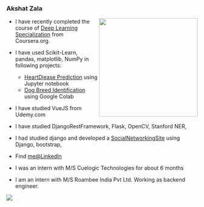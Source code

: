 ### Akshat Zala
<img align="right" style="height:auto;" alt="" width="260" height="260" class="avatar avatar-user width-full border bg-white" src="https://avatars3.githubusercontent.com/u/30282789?s=460&amp;u=1037e3bf1c544cd810e649c686e70d6f5f837e24&amp;v=4">

* I have recently completed the course of [Deep Learning Specialization](https://coursera.org/share/b07ef6c1479ef7f01b4371d60a66c2ee) from Coursera.org.
* I have used Scikit-Learn, pandas, matplotlib, NumPy in following projects:
    * [HeartDiease Prediction](https://github.com/akshatz/heartDiseaseProject) using Jupyter notebook  
    * [Dog Breed Identification](https://github.com/akshatz/dogVision/blob/master/dog_vision.ipynb) using Google Colab
* I have studied VueJS from Udemy.com
* I have studied DjangoRestFramework, Flask, OpenCV, Stanford NER,
* I had studied django and developed a [SocialNetworkingSite](https://vast-springs-06779.herokuapp.com/) using Django, bootstrap,
* Find [me@LinkedIn](https://www.linkedin.com/in/akshatz/)

* I was an intern with M/S Cuelogic Technologies for about 6 months
* I am an intern with M/S Roambee India Pvt Ltd. Working as backend engineer.
<img src="https://github-readme-stats.codestackr.vercel.app/api?username=akshatz&show_icons=true&hide_border=true&hide=issues" />
